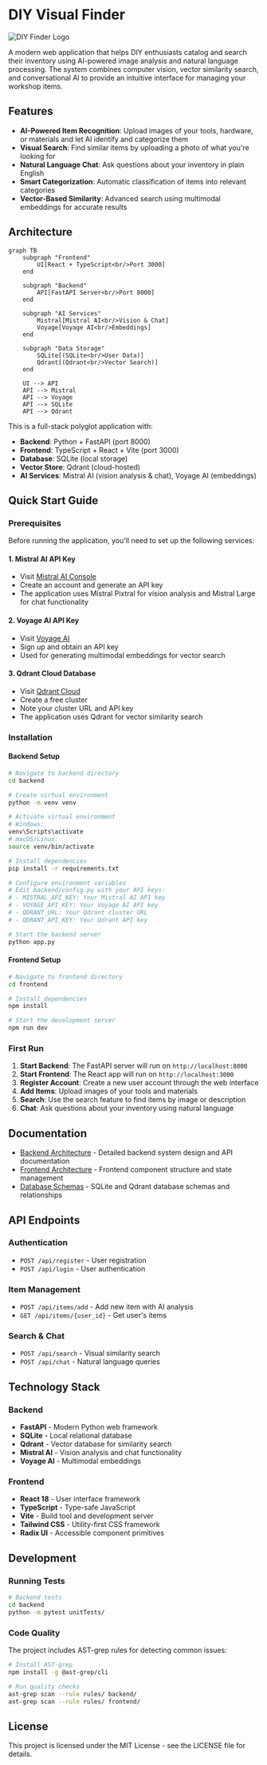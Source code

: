 # DIY Visual Finder
![DIY Finder Logo](backend/unitTests/testData/repo%20logo.png)

A modern web application that helps DIY enthusiasts catalog and search their inventory using AI-powered image analysis and natural language processing. The system combines computer vision, vector similarity search, and conversational AI to provide an intuitive interface for managing your workshop items.

## Features

- **AI-Powered Item Recognition**: Upload images of your tools, hardware, or materials and let AI identify and categorize them
- **Visual Search**: Find similar items by uploading a photo of what you're looking for
- **Natural Language Chat**: Ask questions about your inventory in plain English
- **Smart Categorization**: Automatic classification of items into relevant categories
- **Vector-Based Similarity**: Advanced search using multimodal embeddings for accurate results

## Architecture

```mermaid
graph TB
    subgraph "Frontend"
        UI[React + TypeScript<br/>Port 3000]
    end
    
    subgraph "Backend"
        API[FastAPI Server<br/>Port 8000]
    end
    
    subgraph "AI Services"
        Mistral[Mistral AI<br/>Vision & Chat]
        Voyage[Voyage AI<br/>Embeddings]
    end
    
    subgraph "Data Storage"
        SQLite[(SQLite<br/>User Data)]
        Qdrant[(Qdrant<br/>Vector Search)]
    end
    
    UI --> API
    API --> Mistral
    API --> Voyage
    API --> SQLite
    API --> Qdrant
```

This is a full-stack polyglot application with:

- **Backend**: Python + FastAPI (port 8000)
- **Frontend**: TypeScript + React + Vite (port 3000)
- **Database**: SQLite (local storage)
- **Vector Store**: Qdrant (cloud-hosted)
- **AI Services**: Mistral AI (vision analysis & chat), Voyage AI (embeddings)

## Quick Start Guide

### Prerequisites

Before running the application, you'll need to set up the following services:

#### 1. Mistral AI API Key
- Visit [Mistral AI Console](https://console.mistral.ai/)
- Create an account and generate an API key
- The application uses Mistral Pixtral for vision analysis and Mistral Large for chat functionality

#### 2. Voyage AI API Key
- Visit [Voyage AI](https://www.voyageai.com/)
- Sign up and obtain an API key
- Used for generating multimodal embeddings for vector search

#### 3. Qdrant Cloud Database
- Visit [Qdrant Cloud](https://cloud.qdrant.io/)
- Create a free cluster
- Note your cluster URL and API key
- The application uses Qdrant for vector similarity search

### Installation

#### Backend Setup

```bash
# Navigate to backend directory
cd backend

# Create virtual environment
python -m venv venv

# Activate virtual environment
# Windows:
venv\Scripts\activate
# macOS/Linux:
source venv/bin/activate

# Install dependencies
pip install -r requirements.txt

# Configure environment variables
# Edit backend/config.py with your API keys:
# - MISTRAL_API_KEY: Your Mistral AI API key
# - VOYAGE_API_KEY: Your Voyage AI API key
# - QDRANT_URL: Your Qdrant cluster URL
# - QDRANT_API_KEY: Your Qdrant API key

# Start the backend server
python app.py
```

#### Frontend Setup

```bash
# Navigate to frontend directory
cd frontend

# Install dependencies
npm install

# Start the development server
npm run dev
```

### First Run

1. **Start Backend**: The FastAPI server will run on `http://localhost:8000`
2. **Start Frontend**: The React app will run on `http://localhost:3000`
3. **Register Account**: Create a new user account through the web interface
4. **Add Items**: Upload images of your tools and materials
5. **Search**: Use the search feature to find items by image or description
6. **Chat**: Ask questions about your inventory using natural language

## Documentation

- [Backend Architecture](docs/backend-architecture.md) - Detailed backend system design and API documentation
- [Frontend Architecture](docs/frontend-architecture.md) - Frontend component structure and state management
- [Database Schemas](docs/database-schemas.md) - SQLite and Qdrant database schemas and relationships

## API Endpoints

### Authentication
- `POST /api/register` - User registration
- `POST /api/login` - User authentication

### Item Management
- `POST /api/items/add` - Add new item with AI analysis
- `GET /api/items/{user_id}` - Get user's items

### Search & Chat
- `POST /api/search` - Visual similarity search
- `POST /api/chat` - Natural language queries

## Technology Stack

### Backend
- **FastAPI** - Modern Python web framework
- **SQLite** - Local relational database
- **Qdrant** - Vector database for similarity search
- **Mistral AI** - Vision analysis and chat functionality
- **Voyage AI** - Multimodal embeddings

### Frontend
- **React 18** - User interface framework
- **TypeScript** - Type-safe JavaScript
- **Vite** - Build tool and development server
- **Tailwind CSS** - Utility-first CSS framework
- **Radix UI** - Accessible component primitives

## Development

### Running Tests

```bash
# Backend tests
cd backend
python -m pytest unitTests/
```

### Code Quality

The project includes AST-grep rules for detecting common issues:

```bash
# Install AST-grep
npm install -g @ast-grep/cli

# Run quality checks
ast-grep scan --rule rules/ backend/
ast-grep scan --rule rules/ frontend/
```

## License

This project is licensed under the MIT License - see the LICENSE file for details.
